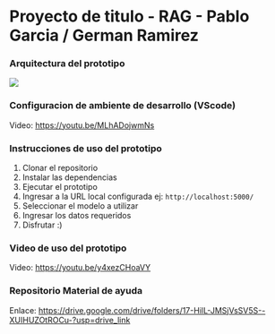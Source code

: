# Proyecto de titulo - RAG - Pablo Garcia / German Ramirez 

### Arquitectura del prototipo
<img src="https://github.com/Parciadev/Chatbot-IA-AMAZON-TT2-RAG/blob/main/RAG_-_Corriente.pngs">

### Configuracion de ambiente de desarrollo (VScode)
Video: https://youtu.be/MLhADojwmNs

### Instrucciones de uso del prototipo
1. Clonar el repositorio
2. Instalar las dependencias
3. Ejecutar el prototipo
4. Ingresar a la URL local configurada ej: `http://localhost:5000/`
5. Seleccionar el modelo a utilizar
6. Ingresar los datos requeridos
7. Disfrutar :)

### Video de uso del prototipo
Video: https://youtu.be/y4xezCHoaVY

### Repositorio Material de ayuda
Enlace: https://drive.google.com/drive/folders/17-HilL-JMSjVsSV5S--XUIHUZOtROCu-?usp=drive_link
